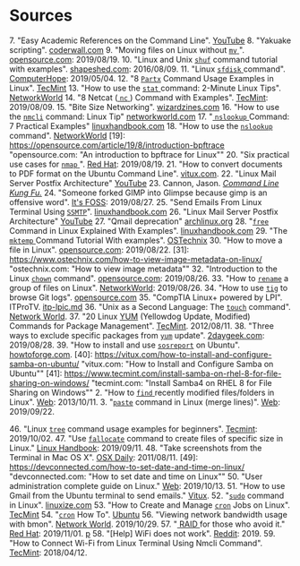 # Sources
[1]: https://www.fosslicious.com/2019/01/7-open-source-software-related-to-music.html "Fossilicious: \"7 Open Source Software Related To Music\""
[2]: https://www.techrepublic.com/article/how-to-create-snapshots-on-linux-with-timeshift/#ftag=RSS56d97e7 "TechRepublic: \"How to create snapshots on Linux with Timeshift\""
[3]: https://www.redhat.com/sysadmin/music-video-linux-terminal?sc_cid=70160000001273HAAQ "Red Hat: \"Music and video at the Linux terminal\""
[4]: https://www.tecmint.com/rdesktop-connect-windows-desktop-from-linux/ "TecMint: \"rdesktop - A RDP Client to Connect Windows Desktop from Linux\""
[5]: https://fedoramagazine.org/introducing-fedora-coreos/ "Fedora Magazine: \"Introducing Fedora CoreOS\""
[6]: https://docs.fedoraproject.org/en-US/fedora-coreos/getting-started/ "docs.fedoraproject.org: \"Fedora CoreOS - Getting Started\""
7. "Easy Academic References on the Command Line". [YouTube](https://youtu.be/ksAfmJfdub0) 
8. "Yakuake scripting". [coderwall.com](https://coderwall.com/p/kq9ghg/yakuake-scripting)
9. "Moving files on Linux without [ `mv` ](commands.md#mv)". [opensource.com](https://opensource.com/article/19/8/moving-files-linux-without-mv): 2019/08/19.
10. "Linux and Unix [`shuf`](commands.md#shuf) command tutorial with examples". [shapeshed.com](https://shapeshed.com/unix-shuf/): 2016/08/09.
11. "Linux [ `sfdisk` ](commands.md#sfdisk) command". [ComputerHope](https://www.computerhope.com/unix/sfdisk.htm): 2019/05/04.
12. "8 [`Partx`](commands.md#partx) Command Usage Examples in Linux". [TecMint](https://www.tecmint.com/partx-command-in-linux-with-examples/)
13. "How to use the [ `stat` ](commands.md#stat) command: 2-Minute Linux Tips". [NetworkWorld](https://www.networkworld.com/video/96327/how-to-use-the-stat-command-2-minute-linux-tips#tk.rss_linux)
14. "8 Netcat ([ `nc` ](commands.md#nc)) Command with Examples". [TecMint](https://www.tecmint.com/netcat-nc-command-examples/): 2019/08/09.
15. "Bite Size Networking". [wizardzines.com](https://wizardzines.com/zines/bite-size-networking/)
16. "How to use the [`nmcli`](commands.md#nmcli) command: Linux Tip" [networkworld.com](https://www.networkworld.com/video/94347/how-to-use-the-nmcli-command-linux-tip#tk.rss_linux)
17. "[ `nslookup` ](commands.md#nslookup) Command: 7 Practical Examples" [linuxhandbook.com](https://linuxhandbook.com/nslookup-command/)
18. "How to use the [`nslookup`](commands.md#nslookup) command". [NetworkWorld](https://www.networkworld.com/video/95669/how-to-use-the-nslookup-command-2-minute-linux-tip#tk.rss_linux)
[19]: https://opensource.com/article/19/8/introduction-bpftrace "opensource.com: \"An introduction to bpftrace for Linux\""
20. "Six practical use cases for [ `nmap` ](commands.md#nmap)". [Red Hat](https://www.redhat.com/sysadmin/use-cases-nmap): 2019/08/19.
21. "How to convert documents to PDF format on the Ubuntu Command Line". [vitux.com](https://vitux.com/how-to-convert-documents-to-pdf-format-on-the-ubuntu-command-line/).
22. "Linux Mail Server Postfix Architecture" [YouTube](https://youtu.be/qhA8HuJBa64)
23. Cannon, Jason. [*Command Line Kung Fu.*](../sources/clkf.md)
24. "Someone forked GIMP into Glimpse because gimp is an offensive word". [It's FOSS](https://itsfoss.com/gimp-fork-glimpse/): 2019/08/27.
25. "Send Emails From Linux Terminal Using [`SSMTP`](commands.md#ssmtp)". [linuxhandbook.com](https://linuxhandbook.com/linux-send-email-ssmtp/)
26. "Linux Mail Server Postfix Architecture" [YouTube](https://youtu.be/qhA8HuJBa64)
27. "Qmail deprecation" [archlinux.org](https://www.archlinux.org/news/qmail-deprecation/)
28. "[`free`](commands.md#free) Command in Linux Explained With Examples". [linuxhandbook.com](https://linuxhandbook.com/free-command/)
29. "The [ `mktemp` ](commands.md#mktemp) Command Tutorial With examples". [OSTechnix](https://www.ostechnix.com/the-mktemp-command-tutorial-with-examples-for-beginners/)
30. "How to move a file in Linux". [opensource.com](https://opensource.com/article/19/8/moving-files-linux-depth): 2019/08/22.
[31]: https://www.ostechnix.com/how-to-view-image-metadata-on-linux/ "ostechnix.com: \"How to view image metadata\""
32. "Introduction to the Linux [`chown`](commands.md#chown) command". [opensource.com](https://opensource.com/article/19/8/linux-chown-command): 2019/08/26.
33. "How to [`rename`](commands.md#rename) a group of files on Linux". [NetworkWorld](https://www.networkworld.com/article/3433865/how-to-rename-a-group-of-files-on-linux.html#tk.rss_linux): 2019/08/26. 
34. "How to use [`tig`](commands.md#tig) to browse Git logs". [opensource.com](https://opensource.com/article/19/6/what-tig) 
35. "CompTIA Linux+ powered by LPI". ITProTV. [itp-lpic.md](../sources/itp-lpic.md)
36. "Unix as a Second Language: The [`touch`](commands.md#touch) command". [Network World](https://www.networkworld.com/article/3435279/unix-as-a-second-language-the-touch-command.html#tk.rss_linux).
37. "20 Linux [YUM](commands.md#yum) (Yellowdog Update, Modified) Commands for Package Management". [TecMint](https://www.tecmint.com/20-linux-yum-yellowdog-updater-modified-commands-for-package-mangement/). 2012/08/11.
38. "Three ways to exclude specific packages from [`yum`](commands.md#yum) update". [2daygeek.com](https://www.2daygeek.com/redhat-centos-yum-update-exclude-specific-packages/): 2019/08/28.
39. "How to install and use [`sosreport`](commands.md#sosreport) on Ubuntu". [howtoforge.com](https://www.howtoforge.com/how-to-install-and-use-sosreport-on-ubuntu-1804/).
[40]: https://vitux.com/how-to-install-and-configure-samba-on-ubuntu/ "vitux.com: \"How to Install and Configure Samba on Ubuntu\""
[41]: https://www.tecmint.com/install-samba-on-rhel-8-for-file-sharing-on-windows/ "tecmint.com: \"Install Samba4 on RHEL 8 for File Sharing on Windows\""
2.  "How to [ `find` ](commands.md#find) recently modified files/folders in Linux". [Web](https://www.2daygeek.com/check-find-recently-modified-files-folders-linux/): 2013/10/11.
3.  "[`paste`](commands.md#paste) command in Linux (merge lines)". [Web](https://linuxize.com/post/paste-command-in-linux/): 2019/09/22.

[44]: https://www.2daygeek.com/linux-rsync-command-local-remote-file-synchronization/ "rsync (Remote Sync) command examples and usage"
[45]: https://www.redhat.com/sysadmin/replacing-rclocal-systemd "Red Hat: \"Replacing `rc.local` in systemd Linux systems\""
46. "Linux [`tree`](commands.md#tree) command usage examples for beginners". [Tecmint](https://www.tecmint.com/linux-tree-command-examples/): 2019/10/02.
47. "Use [`fallocate`](commands.md#fallocate) command to create files of specific size in Linux." [Linux Handbook](https://linuxhandbook.com/fallocate-command/): 2019/09/11.
48. "Take screenshots from the Terminal in Mac OS X". [OSX Daily](http://osxdaily.com/2011/08/11/take-screen-shots-terminal-mac-os-x/): 2011/08/11.
[49]: https://devconnected.com/how-to-set-date-and-time-on-linux/ "devconnected.com: \"How to set date and time on Linux\""
50. "User administration complete guide on Linux." [Web](https://devconnected.com/user-administration-complete-guide-on-linux/#Setting_an_account_expiration_date_easily): 2019/10/13.
51. "How to use Gmail from the Ubuntu terminal to send emails." [Vitux](https://vitux.com/how-to-use-gmail-from-the-ubuntu-terminal-to-send-emails/). 
52. "[`sudo`](commands.md#sudo) command in Linux". [linuxize.com](https://linuxize.com/post/sudo-command-in-linux/)
53. "How to Create and Manage [`cron`](commands.md#crontab) Jobs on Linux".  [TecMint](https://www.tecmint.com/create-and-manage-cron-jobs-on-linux/)
54. "[`cron`](commands.md#crontab) How To". [Ubuntu](https://help.ubuntu.com/community/CronHowto)
56. "Viewing network bandwidth usage with bmon". [Network World](https://www.networkworld.com/article/3447936/viewing-network-bandwidth-usage-with-bmon.html#tk.rss_linux). 2019/10/29.
57. "[ RAID ](#raid) for those who avoid it." [Red Hat](https://www.redhat.com/sysadmin/raid-intro): 2019/11/01. [p](https://app.getpocket.com/read/2777681287)
58. "[Help] WiFi does not work". [Reddit](https://www.reddit.com/r/GalliumOS/comments/b8xm3l/help_wifi_does_not_work/): 2019.
59. "How to Connect Wi-Fi from Linux Terminal Using Nmcli Command". [TecMint](https://www.tecmint.com/nmcli-connect-wi-fi-from-linux-terminal/): 2018/04/12.

[Sec+ Lab]: https://pts.measureup.com/web/index.php#dashboard.php "Practice Lab: CompTIA Security+ (SY0-501)"